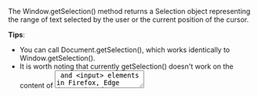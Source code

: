 
The Window.getSelection() method returns a Selection object representing the range of text selected by the user or the current position of the cursor.

**Tips**: 
- You can call Document.getSelection(), which works identically to Window.getSelection().
- It is worth noting that currently getSelection() doesn't work on the content of <textarea> and <input> elements in Firefox, Edge (Legacy) and Internet Explorer. HTMLInputElement.setSelectionRange() or the selectionStart and selectionEnd properties could be used to work around this.
- Notice also the difference between selection and focus. Document.activeElement returns the focused element.

#### Syntax
`getSelection()`

Parameters
- none


**Return Value**:	a Selection object
Check out Selection Object: https://developer.mozilla.org/en-US/docs/Web/API/Selection

Example
```js
// log string from selected text every 3 seconds
const logSelectedText = () => {
  let selectedText = window.getSelection().toString();
  console.log(selectedText);
}

let intervalId = window.setInterval(() => {
  logSelectedText();
}, 3000);
```

source: https://developer.mozilla.org/en-US/docs/Web/API/Window/getSelection